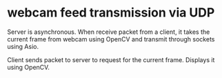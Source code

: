 # webcam feed transmission via UDP

Server is asynchronous. When receive packet from a client, it takes the current frame from webcam using OpenCV and transmit through sockets using Asio.

Client sends packet to server to request for the current frame. Displays it using OpenCV.
